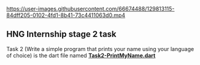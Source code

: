 

https://user-images.githubusercontent.com/66674488/129813115-84dff205-0102-4fd1-8b41-73c4411063d0.mp4



## HNG Internship stage 2 task
Task 2 (Write a simple program that prints your name using your language of choice) is the dart file named **[Task2-PrintMyName.dart](https://github.com/prosperkalu99/HNGintership-Stage2_task/blob/master/Task2-PrintMyName.dart "Task2-PrintMyName.dart")**



<!--stackedit_data:
eyJoaXN0b3J5IjpbLTE2OTY1OTE4NzZdfQ==
-->

